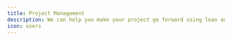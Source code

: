 ```yaml
---
title: Project Management  
description: We can help you make your project go forward using lean and agile management approaches. Also, we're bi-lingual, we talk both "product" and "tech".
icon: users
---
```

